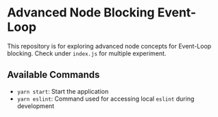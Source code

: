 # Advanced Node Blocking Event-Loop

This repository is for exploring advanced node concepts for Event-Loop blocking. Check under `index.js` for multiple experiment.

## Available Commands

- `yarn start`: Start the application
- `yarn eslint`: Command used for accessing local `eslint` during development
